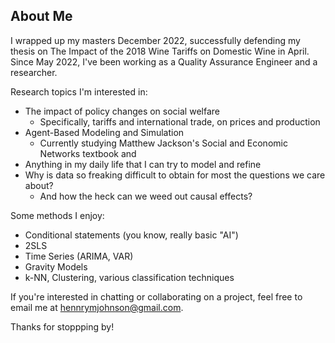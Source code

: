 ## About Me

I wrapped up my masters December 2022, successfully defending my thesis on The Impact of the 2018 Wine Tariffs on Domestic Wine in April. Since May 2022, I've been working as a Quality Assurance Engineer and a researcher. 

Research topics I'm interested in:
- The impact of policy changes on social welfare
    - Specifically, tariffs and international trade, on prices and production
- Agent-Based Modeling and Simulation
    - Currently studying Matthew Jackson's Social and Economic Networks textbook and 
- Anything in my daily life that I can try to model and refine
- Why is data so freaking difficult to obtain for most the questions we care about?
    - And how the heck can we weed out causal effects?

Some methods I enjoy:
- Conditional statements (you know, really basic "AI")
- 2SLS
- Time Series (ARIMA, VAR)
- Gravity Models
- k-NN, Clustering, various classification techniques

If you're interested in chatting or collaborating on a project, feel free to email me at hennrymjohnson@gmail.com.

Thanks for stoppping by!
